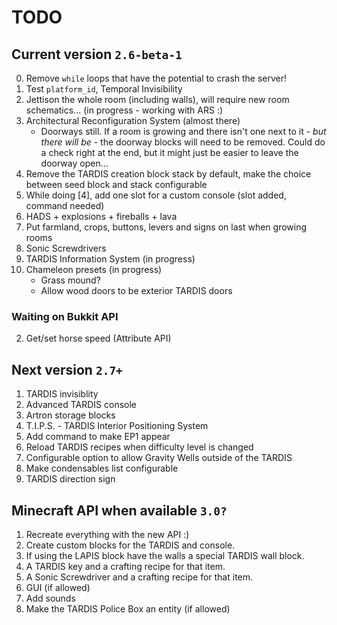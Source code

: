 # TODO

## Current version `2.6-beta-1`
0. Remove `while` loops that have the potential to crash the server!
1. Test `platform_id`, Temporal Invisibility
2. Jettison the whole room (including walls), will require new room schematics... (in progress - working with ARS :)
3. Architectural Reconfiguration System (almost there)
    * Doorways still. If a room is growing and there isn't one next to it - _but there will be_ - the doorway blocks will need to be removed. Could do a check right at the end, but it might just be easier to leave the doorway open…
4. Remove the TARDIS creation block stack by default, make the choice between seed block and stack configurable
5. While doing [4], add one slot for a custom console (slot added, command needed)
6. HADS + explosions + fireballs + lava
7. Put farmland, crops, buttons, levers and signs on last when growing rooms
8. Sonic Screwdrivers
9. TARDIS Information System (in progress)
10. Chameleon presets (in progress)
    * Grass mound?
    * Allow wood doors to be exterior TARDIS doors

### Waiting on Bukkit API
2. Get/set horse speed (Attribute API)

## Next version `2.7+`
1. TARDIS invisiblity
2. Advanced TARDIS console
3. Artron storage blocks
4. T.I.P.S. - TARDIS Interior Positioning System
5. Add command to make EP1 appear
6. Reload TARDIS recipes when difficulty level is changed
7. Configurable option to allow Gravity Wells outside of the TARDIS
8. Make condensables list configurable
9. TARDIS direction sign

## Minecraft API when available `3.0?`
1. Recreate everything with the new API :)
2. Create custom blocks for the TARDIS and console.
3. If using the LAPIS block have the walls a special TARDIS wall block.
4. A TARDIS key and a crafting recipe for that item.
5. A Sonic Screwdriver and a crafting recipe for that item.
6. GUI (if allowed)
7. Add sounds
8. Make the TARDIS Police Box an entity (if allowed)
